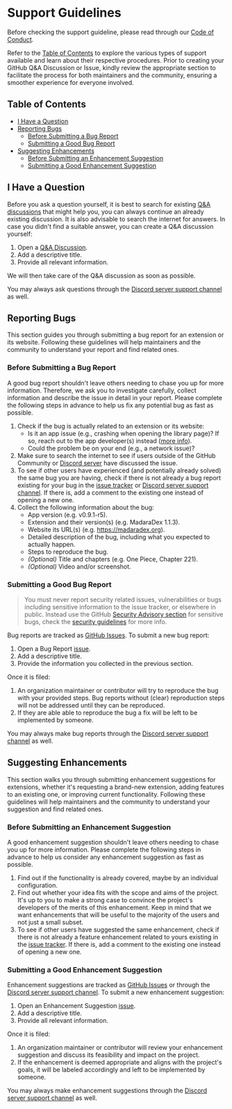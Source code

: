 # Support Guidelines <!-- omit in toc -->

Before checking the support guideline, please read through our [Code of Conduct][code-of-conduct].

Refer to the [Table of Contents](#table-of-contents) to explore the various types of support available and learn about their respective procedures. Prior to creating your GitHub Q&A Discussion or Issue, kindly review the appropriate section to facilitate the process for both maintainers and the community, ensuring a smoother experience for everyone involved.

## Table of Contents <!-- omit in toc -->

- [I Have a Question](#i-have-a-question)
- [Reporting Bugs](#reporting-bugs)
    - [Before Submitting a Bug Report](#before-submitting-a-bug-report)
    - [Submitting a Good Bug Report](#submitting-a-good-bug-report)
- [Suggesting Enhancements](#suggesting-enhancements)
    - [Before Submitting an Enhancement Suggestion](#before-submitting-an-enhancement-suggestion)
    - [Submitting a Good Enhancement Suggestion](#submitting-a-good-enhancement-suggestion)

## I Have a Question

Before you ask a question yourself, it is best to search for existing [Q&A discussions][q-a-discussions] that might help you, you can always continue an already existing discussion. It is also advisable to search the internet for answers. In case you didn't find a suitable answer, you can create a Q&A discussion yourself:

1. Open a [Q&A Discussion][new-q-a-discussion].
2. Add a descriptive title.
3. Provide all relevant information.

We will then take care of the Q&A discussion as soon as possible.

You may always ask questions through the [Discord server support channel][discord-server-support-channel] as well.

## Reporting Bugs

This section guides you through submitting a bug report for an extension or its website. Following these guidelines will help maintainers and the community to understand your report and find related ones.

### Before Submitting a Bug Report

A good bug report shouldn't leave others needing to chase you up for more information. Therefore, we ask you to investigate carefully, collect information and describe the issue in detail in your report. Please complete the following steps in advance to help us fix any potential bug as fast as possible.

1. Check if the bug is actually related to an extension or its website:
    - Is it an app issue (e.g., crashing when opening the library page)? If so, reach out to the app developer(s) instead ([more info][app-support]).
    - Could the problem be on your end (e.g., a network issue)?
2. Make sure to search the internet to see if users outside of the GitHub Community or [Discord server][discord-server] have discussed the issue.
3. To see if other users have experienced (and potentially already solved) the same bug you are having, check if there is not already a bug report existing for your bug in the [issue tracker][issue-tracker-bugs] or [Discord server support channel][discord-server-support-channel]. If there is, add a comment to the existing one instead of opening a new one.
4. Collect the following information about the bug:
    - App version (e.g. v0.9.1-r5).
    - Extension and their version(s) (e.g. MadaraDex 1.1.3).
    - Website its URL(s) (e.g. https://madaradex.org).
    - Detailed description of the bug, including what you expected to actually happen.
    - Steps to reproduce the bug.
    - _(Optional)_ Title and chapters (e.g. One Piece, Chapter 221).
    - _(Optional)_ Video and/or screenshot.

### Submitting a Good Bug Report

> You must never report security related issues, vulnerabilities or bugs including sensitive information to the issue tracker, or elsewhere in public. Instead use the GitHub [Security Advisory section][security-advisory-section] for sensitive bugs, check the [security guidelines][security-guidelines] for more info.

Bug reports are tracked as [GitHub Issues][issue-tracker-bugs]. To submit a new bug report:

1. Open a Bug Report [issue][new-bug-issue].
2. Add a descriptive title.
3. Provide the information you collected in the previous section.

Once it is filed:

1. An organization maintainer or contributor will try to reproduce the bug with your provided steps. Bug reports without (clear) reproduction steps will not be addressed until they can be reproduced.
2. If they are able able to reproduce the bug a fix will be left to be implemented by someone.

You may always make bug reports through the [Discord server support channel][discord-server-support-channel] as well.

## Suggesting Enhancements

This section walks you through submitting enhancement suggestions for extensions, whether it's requesting a brand-new extension, adding features to an existing one, or improving current functionality. Following these guidelines will help maintainers and the community to understand your suggestion and find related ones.

### Before Submitting an Enhancement Suggestion

A good enhancement suggestion shouldn't leave others needing to chase you up for more information. Please complete the following steps in advance to help us consider any enhancement suggestion as fast as possible.

1. Find out if the functionality is already covered, maybe by an individual configuration.
2. Find out whether your idea fits with the scope and aims of the project. It's up to you to make a strong case to convince the project's developers of the merits of this enhancement. Keep in mind that we want enhancements that will be useful to the majority of the users and not just a small subset.
3. To see if other users have suggested the same enhancement, check if there is not already a feature enhancement related to yours existing in the [issue tracker][issue-tracker-enhancements]. If there is, add a comment to the existing one instead of opening a new one.

### Submitting a Good Enhancement Suggestion

Enhancement suggestions are tracked as [GitHub Issues][issue-tracker-enhancements] or through the [Discord server support channel][discord-server-support-channel]. To submit a new enhancement suggestion:

1. Open an Enhancement Suggestion [issue][new-enhancement-issue].
2. Add a descriptive title.
3. Provide all relevant information.

Once it is filed:

1. An organization maintainer or contributor will review your enhancement suggestion and discuss its feasibility and impact on the project.
2. If the enhancement is deemed appropriate and aligns with the project's goals, it will be labeled accordingly and left to be implemented by someone.

You may always make enhancement suggestions through the [Discord server support channel][discord-server-support-channel] as well.

[code-of-conduct]: https://github.com/paperback-community/extensions?tab=coc-ov-file#readme
[q-a-discussions]: https://github.com/paperback-community/extensions/discussions/categories/q-a
[new-q-a-discussion]: https://github.com/paperback-community/extensions/discussions/new?category=q-a
[discord-server-support-channel]: https://discord.com/channels/965890377896845352/1348101489863688266
[app-support]: https://paperback.moe/getting-started/further-support/
[discord-server]: https://discord.gg/paperback-community
[issue-tracker-bugs]: https://github.com/paperback-community/extensions/issues?q=is%3Aissue+is%3Aopen+label%3Aunconfirmed-bug+label%3Abug
[security-advisory-section]: https://github.com/paperback-community/extensions/security/advisories
[security-guidelines]: https://github.com/paperback-community/extensions?tab=security-ov-file
[new-bug-issue]: https://github.com/paperback-community/extensions/issues/new?template=bug.yaml
[issue-tracker-enhancements]: https://github.com/paperback-community/extensions/issues?q=label%3Aenhancement
[new-enhancement-issue]: https://github.com/paperback-community/extensions/issues/new?template=enhancement.yaml
